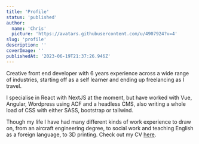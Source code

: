 ```yaml
---
title: 'Profile'
status: 'published'
author:
  name: 'Chris'
  picture: 'https://avatars.githubusercontent.com/u/4907924?v=4'
slug: 'profile'
description: ''
coverImage: ''
publishedAt: '2023-06-19T21:37:26.946Z'
---
```


Creative front end developer with 6 years experience across a wide range of industries, starting off as a self learner and ending up freelancing as I travel.



I specialise in React with NextJS at the moment, but have worked with Vue, Angular, Wordpress using ACF and a headless CMS, also writing a whole load of CSS with either SASS, bootstrap or tailwind.



Though my life I have had many different kinds of work experience to draw on, from an aircraft engineering degree, to social work and teaching English as a foreign language, to 3D printing. Check out my CV [here](https://docs.google.com/document/d/1WO9DTH1gGcrrJKiIwlCtmu4ipBeE-W42/export?format=pdf).

